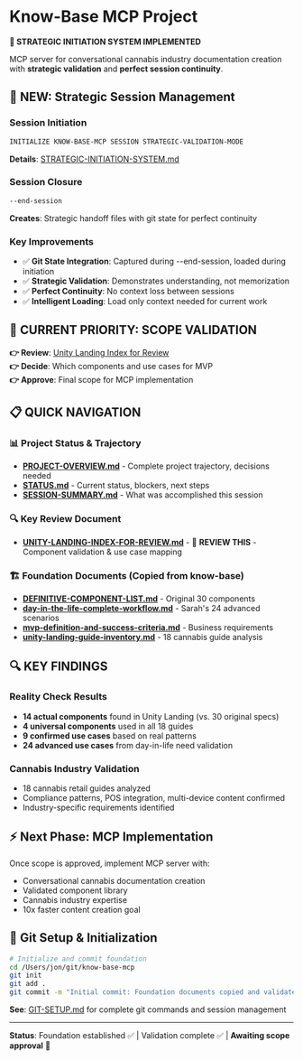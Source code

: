 # Know-Base MCP Project

**🎯 STRATEGIC INITIATION SYSTEM IMPLEMENTED**

MCP server for conversational cannabis industry documentation creation with **strategic validation** and **perfect session continuity**.

## 🚀 **NEW: Strategic Session Management**

### **Session Initiation**
```bash
INITIALIZE KNOW-BASE-MCP SESSION STRATEGIC-VALIDATION-MODE
```
**Details**: [STRATEGIC-INITIATION-SYSTEM.md](STRATEGIC-INITIATION-SYSTEM.md)

### **Session Closure** 
```bash
--end-session
```
**Creates**: Strategic handoff files with git state for perfect continuity

### **Key Improvements**
- ✅ **Git State Integration**: Captured during --end-session, loaded during initiation  
- ✅ **Strategic Validation**: Demonstrates understanding, not memorization
- ✅ **Perfect Continuity**: No context loss between sessions
- ✅ **Intelligent Loading**: Load only context needed for current work

## 🚨 **CURRENT PRIORITY: SCOPE VALIDATION**

**👉 Review**: [Unity Landing Index for Review](foundation-docs/UNITY-LANDING-INDEX-FOR-REVIEW.md)  
**👉 Decide**: Which components and use cases for MVP  
**👉 Approve**: Final scope for MCP implementation  

## 📋 **QUICK NAVIGATION**

### **📊 Project Status & Trajectory**
- **[PROJECT-OVERVIEW.md](PROJECT-OVERVIEW.md)** - Complete project trajectory, decisions needed
- **[STATUS.md](STATUS.md)** - Current status, blockers, next steps
- **[SESSION-SUMMARY.md](SESSION-SUMMARY.md)** - What was accomplished this session

### **🔍 Key Review Document**
- **[UNITY-LANDING-INDEX-FOR-REVIEW.md](foundation-docs/UNITY-LANDING-INDEX-FOR-REVIEW.md)** - 🚨 **REVIEW THIS** - Component validation & use case mapping

### **🏗️ Foundation Documents** (Copied from know-base)
- **[DEFINITIVE-COMPONENT-LIST.md](foundation-docs/components/DEFINITIVE-COMPONENT-LIST.md)** - Original 30 components
- **[day-in-the-life-complete-workflow.md](foundation-docs/user-scenarios/day-in-the-life-complete-workflow.md)** - Sarah's 24 advanced scenarios
- **[mvp-definition-and-success-criteria.md](foundation-docs/mvp-definition-and-success-criteria.md)** - Business requirements
- **[unity-landing-guide-inventory.md](foundation-docs/unity-landing-guide-inventory.md)** - 18 cannabis guide analysis

## 🔍 **KEY FINDINGS**

### **Reality Check Results**
- **14 actual components** found in Unity Landing (vs. 30 original specs)
- **4 universal components** used in all 18 guides
- **9 confirmed use cases** based on real patterns
- **24 advanced use cases** from day-in-life need validation

### **Cannabis Industry Validation**
- 18 cannabis retail guides analyzed
- Compliance patterns, POS integration, multi-device content confirmed
- Industry-specific requirements identified

## ⚡ **Next Phase: MCP Implementation**
Once scope is approved, implement MCP server with:
- Conversational cannabis documentation creation
- Validated component library
- Cannabis industry expertise
- 10x faster content creation goal

## 🚀 **Git Setup & Initialization**

```bash
# Initialize and commit foundation
cd /Users/jon/git/know-base-mcp
git init
git add .
git commit -m "Initial commit: Foundation documents copied and validated"
```

**See**: [GIT-SETUP.md](GIT-SETUP.md) for complete git commands and session management

---

**Status**: Foundation established ✅ | Validation complete ✅ | **Awaiting scope approval** 🔄
